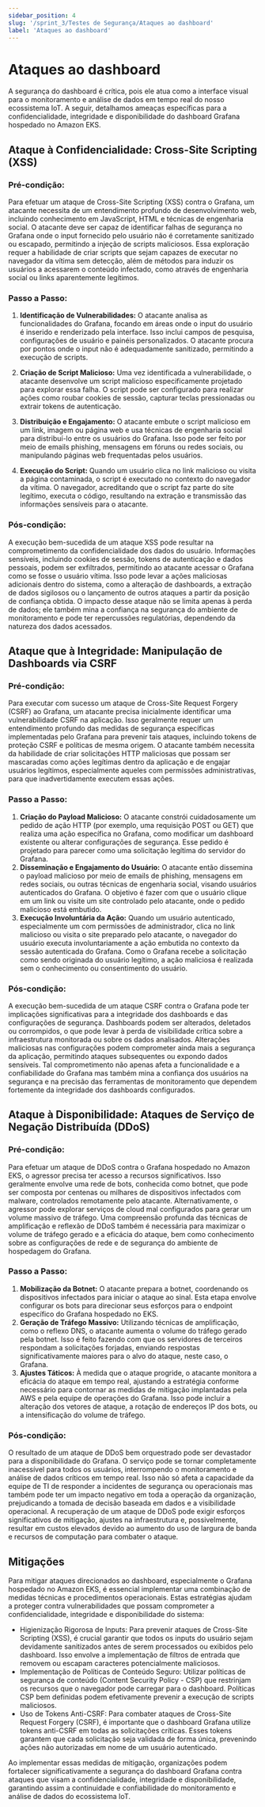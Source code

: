 ```yaml
---
sidebar_position: 4
slug: '/sprint_3/Testes de Segurança/Ataques ao dashboard'
label: 'Ataques ao dashboard'
---
```


# Ataques ao dashboard

A segurança do dashboard é crítica, pois ele atua como a interface visual para o monitoramento e análise de dados em tempo real do nosso ecossistema IoT. A seguir, detalhamos ameaças específicas para a confidencialidade, integridade e disponibilidade do dashboard Grafana hospedado no Amazon EKS.

## Ataque à Confidencialidade: Cross-Site Scripting (XSS)

### Pré-condição:
Para efetuar um ataque de Cross-Site Scripting (XSS) contra o Grafana, um atacante necessita de um entendimento profundo de desenvolvimento web, incluindo conhecimento em JavaScript, HTML e técnicas de engenharia social. O atacante deve ser capaz de identificar falhas de segurança no Grafana onde o input fornecido pelo usuário não é corretamente sanitizado ou escapado, permitindo a injeção de scripts maliciosos. Essa exploração requer a habilidade de criar scripts que sejam capazes de executar no navegador da vítima sem detecção, além de métodos para induzir os usuários a acessarem o conteúdo infectado, como através de engenharia social ou links aparentemente legítimos.

### Passo a Passo:
1. **Identificação de Vulnerabilidades:** O atacante analisa as funcionalidades do Grafana, focando em áreas onde o input do usuário é inserido e renderizado pela interface. Isso inclui campos de pesquisa, configurações de usuário e painéis personalizados. O atacante procura por pontos onde o input não é adequadamente sanitizado, permitindo a execução de scripts.

2. **Criação de Script Malicioso:** Uma vez identificada a vulnerabilidade, o atacante desenvolve um script malicioso especificamente projetado para explorar essa falha. O script pode ser configurado para realizar ações como roubar cookies de sessão, capturar teclas pressionadas ou extrair tokens de autenticação.

3. **Distribuição e Engajamento:** O atacante embute o script malicioso em um link, imagem ou página web e usa técnicas de engenharia social para distribuí-lo entre os usuários do Grafana. Isso pode ser feito por meio de emails phishing, mensagens em fóruns ou redes sociais, ou manipulando páginas web frequentadas pelos usuários.
   
4. **Execução do Script:** Quando um usuário clica no link malicioso ou visita a página contaminada, o script é executado no contexto do navegador da vítima. O navegador, acreditando que o script faz parte do site legítimo, executa o código, resultando na extração e transmissão das informações sensíveis para o atacante.
   
### Pós-condição:
A execução bem-sucedida de um ataque XSS pode resultar na comprometimento da confidencialidade dos dados do usuário. Informações sensíveis, incluindo cookies de sessão, tokens de autenticação e dados pessoais, podem ser exfiltrados, permitindo ao atacante acessar o Grafana como se fosse o usuário vítima. Isso pode levar a ações maliciosas adicionais dentro do sistema, como a alteração de dashboards, a extração de dados sigilosos ou o lançamento de outros ataques a partir da posição de confiança obtida. O impacto desse ataque não se limita apenas à perda de dados; ele também mina a confiança na segurança do ambiente de monitoramento e pode ter repercussões regulatórias, dependendo da natureza dos dados acessados.

## Ataque que à Integridade: Manipulação de Dashboards via CSRF

### Pré-condição:
Para executar com sucesso um ataque de Cross-Site Request Forgery (CSRF) ao Grafana, um atacante precisa inicialmente identificar uma vulnerabilidade CSRF na aplicação. Isso geralmente requer um entendimento profundo das medidas de segurança específicas implementadas pelo Grafana para prevenir tais ataques, incluindo tokens de proteção CSRF e políticas de mesma origem. O atacante também necessita da habilidade de criar solicitações HTTP maliciosas que possam ser mascaradas como ações legítimas dentro da aplicação e de engajar usuários legítimos, especialmente aqueles com permissões administrativas, para que inadvertidamente executem essas ações.

### Passo a Passo:
1. **Criação do Payload Malicioso:** O atacante constrói cuidadosamente um pedido de ação HTTP (por exemplo, uma requisição POST ou GET) que realiza uma ação específica no Grafana, como modificar um dashboard existente ou alterar configurações de segurança. Esse pedido é projetado para parecer como uma solicitação legítima do servidor do Grafana.
2. **Disseminação e Engajamento do Usuário:** O atacante então dissemina o payload malicioso por meio de emails de phishing, mensagens em redes sociais, ou outras técnicas de engenharia social, visando usuários autenticados do Grafana. O objetivo é fazer com que o usuário clique em um link ou visite um site controlado pelo atacante, onde o pedido malicioso está embutido.
3. **Execução Involuntária da Ação:** Quando um usuário autenticado, especialmente um com permissões de administrador, clica no link malicioso ou visita o site preparado pelo atacante, o navegador do usuário executa involuntariamente a ação embutida no contexto da sessão autenticada do Grafana. Como o Grafana recebe a solicitação como sendo originada do usuário legítimo, a ação maliciosa é realizada sem o conhecimento ou consentimento do usuário.

### Pós-condição:
A execução bem-sucedida de um ataque CSRF contra o Grafana pode ter implicações significativas para a integridade dos dashboards e das configurações de segurança. Dashboards podem ser alterados, deletados ou corrompidos, o que pode levar à perda de visibilidade crítica sobre a infraestrutura monitorada ou sobre os dados analisados. Alterações maliciosas nas configurações podem comprometer ainda mais a segurança da aplicação, permitindo ataques subsequentes ou expondo dados sensíveis. Tal comprometimento não apenas afeta a funcionalidade e a confiabilidade do Grafana mas também mina a confiança dos usuários na segurança e na precisão das ferramentas de monitoramento que dependem fortemente da integridade dos dashboards configurados.

## Ataque à Disponibilidade: Ataques de Serviço de Negação Distribuída (DDoS)

### Pré-condição:
Para efetuar um ataque de DDoS contra o Grafana hospedado no Amazon EKS, o agressor precisa ter acesso a recursos significativos. Isso geralmente envolve uma rede de bots, conhecida como botnet, que pode ser composta por centenas ou milhares de dispositivos infectados com malware, controlados remotamente pelo atacante. Alternativamente, o agressor pode explorar serviços de cloud mal configurados para gerar um volume massivo de tráfego. Uma compreensão profunda das técnicas de amplificação e reflexão de DDoS também é necessária para maximizar o volume de tráfego gerado e a eficácia do ataque, bem como conhecimento sobre as configurações de rede e de segurança do ambiente de hospedagem do Grafana.

### Passo a Passo:
1. **Mobilização da Botnet:** O atacante prepara a botnet, coordenando os dispositivos infectados para iniciar o ataque ao sinal. Esta etapa envolve configurar os bots para direcionar seus esforços para o endpoint específico do Grafana hospedado no EKS.
2. **Geração de Tráfego Massivo:** Utilizando técnicas de amplificação, como o reflexo DNS, o atacante aumenta o volume do tráfego gerado pela botnet. Isso é feito fazendo com que os servidores de terceiros respondam a solicitações forjadas, enviando respostas significativamente maiores para o alvo do ataque, neste caso, o Grafana.
3. **Ajustes Táticos:** À medida que o ataque progride, o atacante monitora a eficácia do ataque em tempo real, ajustando a estratégia conforme necessário para contornar as medidas de mitigação implantadas pela AWS e pela equipe de operações do Grafana. Isso pode incluir a alteração dos vetores de ataque, a rotação de endereços IP dos bots, ou a intensificação do volume de tráfego.

### Pós-condição:
O resultado de um ataque de DDoS bem orquestrado pode ser devastador para a disponibilidade do Grafana. O serviço pode se tornar completamente inacessível para todos os usuários, interrompendo o monitoramento e análise de dados críticos em tempo real. Isso não só afeta a capacidade da equipe de TI de responder a incidentes de segurança ou operacionais mas também pode ter um impacto negativo em toda a operação da organização, prejudicando a tomada de decisão baseada em dados e a visibilidade operacional. A recuperação de um ataque de DDoS pode exigir esforços significativos de mitigação, ajustes na infraestrutura e, possivelmente, resultar em custos elevados devido ao aumento do uso de largura de banda e recursos de computação para combater o ataque.

## Mitigações

Para mitigar ataques direcionados ao dashboard, especialmente o Grafana hospedado no Amazon EKS, é essencial implementar uma combinação de medidas técnicas e procedimentos operacionais. Estas estratégias ajudam a proteger contra vulnerabilidades que possam comprometer a confidencialidade, integridade e disponibilidade do sistema:

- Higienização Rigorosa de Inputs: Para prevenir ataques de Cross-Site Scripting (XSS), é crucial garantir que todos os inputs do usuário sejam devidamente sanitizados antes de serem processados ou exibidos pelo dashboard. Isso envolve a implementação de filtros de entrada que removem ou escapam caracteres potencialmente maliciosos.
- Implementação de Políticas de Conteúdo Seguro: Utilizar políticas de segurança de conteúdo (Content Security Policy - CSP) que restrinjam os recursos que o navegador pode carregar para o dashboard. Políticas CSP bem definidas podem efetivamente prevenir a execução de scripts maliciosos.
- Uso de Tokens Anti-CSRF: Para combater ataques de Cross-Site Request Forgery (CSRF), é importante que o dashboard Grafana utilize tokens anti-CSRF em todas as solicitações críticas. Esses tokens garantem que cada solicitação seja validada de forma única, prevenindo ações não autorizadas em nome de um usuário autenticado.
  
Ao implementar essas medidas de mitigação, organizações podem fortalecer significativamente a segurança do dashboard Grafana contra ataques que visam a confidencialidade, integridade e disponibilidade, garantindo assim a continuidade e confiabilidade do monitoramento e análise de dados do ecossistema IoT.